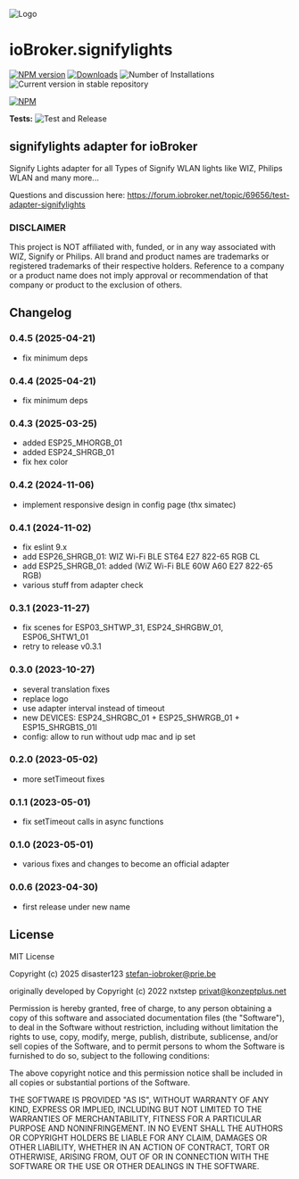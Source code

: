 ![Logo](admin/signifylights.png)
# ioBroker.signifylights

[![NPM version](https://img.shields.io/npm/v/iobroker.signifylights.svg)](https://www.npmjs.com/package/iobroker.signifylights)
[![Downloads](https://img.shields.io/npm/dm/iobroker.signifylights.svg)](https://www.npmjs.com/package/iobroker.signifylights)
![Number of Installations](https://iobroker.live/badges/signifylights-installed.svg)
![Current version in stable repository](https://iobroker.live/badges/signifylights-stable.svg)

[![NPM](https://nodei.co/npm/iobroker.signifylights.png?downloads=true)](https://nodei.co/npm/iobroker.signifylights/)

**Tests:** ![Test and Release](https://github.com/disaster123/ioBroker.signifylights/workflows/Test%20and%20Release/badge.svg)

## signifylights adapter for ioBroker

Signify Lights adapter for all Types of Signify WLAN lights like WIZ, Philips WLAN and many more...

Questions and discussion here: https://forum.iobroker.net/topic/69656/test-adapter-signifylights

### DISCLAIMER

This project is NOT affiliated with, funded, or in any way associated with WIZ, Signify
or Philips. All brand and product names are trademarks or registered trademarks of their respective holders. 
Reference to a company or a product name does not imply approval or recommendation of 
that company or product to the exclusion of others.

## Changelog
### 0.4.5 (2025-04-21)
* fix minimum deps

### 0.4.4 (2025-04-21)
* fix minimum deps

### 0.4.3 (2025-03-25)
* added ESP25_MHORGB_01
* added ESP24_SHRGB_01
* fix hex color

### 0.4.2 (2024-11-06)
* implement responsive design in config page (thx simatec)

### 0.4.1 (2024-11-02)
* fix eslint 9.x
* add ESP26_SHRGB_01: WIZ Wi-Fi BLE ST64 E27 822-65 RGB CL
* add ESP25_SHRGB_01: added (WiZ Wi-Fi BLE 60W A60 E27 822-65 RGB)
* various stuff from adapter check

### 0.3.1 (2023-11-27)
* fix scenes for ESP03_SHTWP_31, ESP24_SHRGBW_01, ESP06_SHTW1_01
* retry to release v0.3.1

### 0.3.0 (2023-10-27)
* several translation fixes
* replace logo
* use adapter interval instead of timeout
* new DEVICES: ESP24_SHRGBC_01 + ESP25_SHWRGB_01 + ESP15_SHRGB1S_01I
* config: allow to run without udp mac and ip set

### 0.2.0 (2023-05-02)
* more setTimeout fixes

### 0.1.1 (2023-05-01)
* fix setTimeout calls in async functions

### 0.1.0 (2023-05-01)
* various fixes and changes to become an official adapter

### 0.0.6 (2023-04-30)
* first release under new name

## License
MIT License

Copyright (c) 2025 disaster123 <stefan-iobroker@prie.be>

originally developed by Copyright (c) 2022 nxtstep <privat@konzeptplus.net>

Permission is hereby granted, free of charge, to any person obtaining a copy
of this software and associated documentation files (the "Software"), to deal
in the Software without restriction, including without limitation the rights
to use, copy, modify, merge, publish, distribute, sublicense, and/or sell
copies of the Software, and to permit persons to whom the Software is
furnished to do so, subject to the following conditions:

The above copyright notice and this permission notice shall be included in all
copies or substantial portions of the Software.

THE SOFTWARE IS PROVIDED "AS IS", WITHOUT WARRANTY OF ANY KIND, EXPRESS OR
IMPLIED, INCLUDING BUT NOT LIMITED TO THE WARRANTIES OF MERCHANTABILITY,
FITNESS FOR A PARTICULAR PURPOSE AND NONINFRINGEMENT. IN NO EVENT SHALL THE
AUTHORS OR COPYRIGHT HOLDERS BE LIABLE FOR ANY CLAIM, DAMAGES OR OTHER
LIABILITY, WHETHER IN AN ACTION OF CONTRACT, TORT OR OTHERWISE, ARISING FROM,
OUT OF OR IN CONNECTION WITH THE SOFTWARE OR THE USE OR OTHER DEALINGS IN THE
SOFTWARE.
